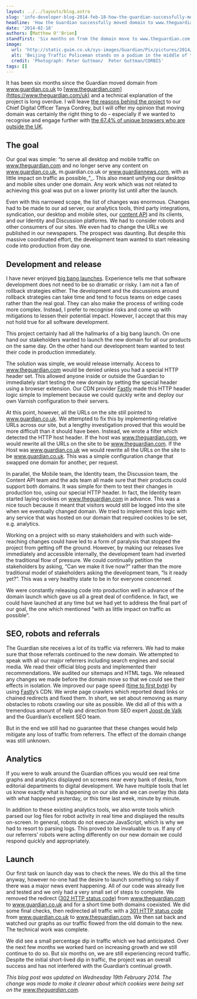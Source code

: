 ```yaml
---
layout: ../../layouts/blog.astro
slug: 'info-developer-blog-2014-feb-18-how-the-guardian-successfully-moved-domain'
headline: 'How the Guardian successfully moved domain to www.theguardian.com'
date: '2014-02-18'
authors: [Matthew O''Brien]
standfirst: 'Six months on from the domain move to www.theguardian.com the Guardian is still experiencing record traffic. Matthew O’Brien, the software architect behind the domain move, explains how it was achieved with minimal effect on traffic'
image:
  url: 'http://static.guim.co.uk/sys-images/Guardian/Pix/pictures/2014/2/17/1392639567461/245c654e-3043-42c4-afeb-b337ac1a19ba-2060x1236.jpeg'
  alt: 'Beijing Traffic Policeman stands on a podium in the middle of the road directing traffic ca. October 1991 Beijing, China'
  credit: 'Photograph: Peter Guttman/  Peter Guttman/CORBIS'
tags: []
---
```


It has been six months since the Guardian moved domain from www.guardian.co.uk to [www.theguardian.com](https://www.theguardian.com/uk) and a technical explanation of the project is long overdue. I will leave [the reasons behind the project](https://www.theguardian.com/help/insideguardian/2013/jul/30/the-guardian-dot-com) to our Chief Digital Officer Tanya Cordrey, but I will offer my opinion that moving domain was certainly the right thing to do – especially if we wanted to recognise and engage further with [the 67.4% of unique browsers who are outside the UK](http://www.abc.org.uk/Certificates/18691748.pdf).

The goal
--------

Our goal was simple: “to serve all desktop and mobile traffic on www.theguardian.com and no longer serve any content on www.guardian.co.uk, m.guardian.co.uk or www.guardiannews.com, with as little impact on traffic as possible_”_. This also meant unifying our desktop and mobile sites under one domain. Any work which was not related to achieving this goal was put on a lower priority list until after the launch.

Even with this narrowed scope, the list of changes was enormous. Changes had to be made to our ad server, our analytics tools, third party integrations, syndication, our desktop and mobile sites, our [content API](https://www.theguardian.com/open-platform/content-api-content-search-reference-guide) and its clients, and our Identity and Discussion platforms. We had to consider robots and other consumers of our sites. We even had to change the URLs we published in our newspapers. The prospect was daunting. But despite this massive coordinated effort, the development team wanted to start releasing code into production from day one.

Development and release
-----------------------

I have never enjoyed [big bang launches](http://en.wikipedia.org/wiki/Big_bang_adoption). Experience tells me that software development does not need to be so dramatic or risky. I am not a fan of rollback strategies either. The development and the discussions around rollback strategies can take time and tend to focus teams on edge cases rather than the real goal. They can also make the process of writing code more complex. Instead, I prefer to recognise risks and come up with mitigations to lessen their potential impact. However, I accept that this may not hold true for all software development.

This project certainly had all the hallmarks of a big bang launch. On one hand our stakeholders wanted to launch the new domain for all our products on the same day. On the other hand our development team wanted to test their code in production immediately.

The solution was simple, we would release internally. Access to www.theguardian.com would be denied unless you had a special HTTP header set. This allowed anyone inside or outside the Guardian to immediately start testing the new domain by setting the special header using a browser extension. Our CDN provider [Fastly](http://www.fastly.com) made this HTTP header logic simple to implement because we could quickly write and deploy our own Varnish configuration to their servers.

At this point, however, all the URLs on the site still pointed to www.guardian.co.uk. We attempted to fix this by implementing relative URLs across our site, but a lengthy investigation proved that this would be more difficult than it should have been. Instead, we wrote a filter which detected the HTTP host header. If the host was www.theguardian.com, we would rewrite all the URLs on the site to be www.theguardian.com. If the Host was www.guardian.co.uk we would rewrite all the URLs on the site to be www.guardian.co.uk. This was a simple configuration change that swapped one domain for another, per request.

In parallel, the Mobile team, the Identity team, the Discussion team, the Content API team and the ads team all made sure that their products could support both domains. It was simple for them to test their changes in production too, using our special HTTP header. In fact, the Identity team started laying cookies on www.theguardian.com in advance. This was a nice touch because it meant that visitors would still be logged into the site when we eventually changed domain. We tried to implement this logic with any service that was hosted on our domain that required cookies to be set, e.g. analytics.

Working on a project with so many stakeholders and with such wide-reaching changes could have led to a form of paralysis that stopped the project from getting off the ground. However, by making our releases live immediately and accessible internally, the development team had inverted the traditional flow of pressure. We could continually petition the stakeholders by asking, “Can we make it live now?” rather than the more traditional model of stakeholders asking the development team, “Is it ready yet?”. This was a very healthy state to be in for everyone concerned.

We were constantly releasing code into production well in advance of the domain launch which gave us all a great deal of confidence. In fact, we could have launched at any time but we had yet to address the final part of our goal, the one which mentioned “with as little impact on traffic as possible”.

SEO, robots and referrals
-------------------------

The Guardian site receives a lot of its traffic via referrers. We had to make sure that those referrals continued to the new domain. We attempted to speak with all our major referrers including search engines and social media. We read their official blog posts and implemented their recommendations. We audited our sitemaps and HTML tags. We released any changes we made before the domain move so that we could see their effects in isolation. We improved our page speed ([time to first byte](http://en.wikipedia.org/wiki/Time_To_First_Byte)) by using [Fastly](http://www.fastly.com/)’s CDN. We wrote page crawlers which reported dead links or chained redirects and fixed them. In short, we set about removing as many obstacles to robots crawling our site as possible. We did all of this with a tremendous amount of help and direction from SEO expert [Joost de Valk](https://yoast.com/) and the Guardian’s excellent SEO team.

But in the end we still had no guarantee that these changes would help mitigate any loss of traffic from referrers. The effect of the domain change was still unknown.

Analytics
---------

If you were to walk around the Guardian offices you would see real time graphs and analytics displayed on screens near every bank of desks, from editorial departments to digital development. We have multiple tools that let us know exactly what is happening on our site and we can overlay this data with what happened yesterday, or this time last week, minute by minute.

In addition to these existing analytics tools, we also wrote tools which parsed our log files for robot activity in real time and displayed the results on-screen. In general, robots do not execute JavaScript, which is why we had to resort to parsing logs. This proved to be invaluable to us. If any of our referrers’ robots were acting differently on our new domain we could respond quickly and appropriately.

Launch
------

  
Our first task on launch day was to check the news. We do this all the time anyway, however no-one had the desire to launch something so risky if there was a major news event happening. All of our code was already live and tested and we only had a very small set of steps to complete. We removed the redirect ([302 HTTP status code](http://www.w3.org/Protocols/rfc2616/rfc2616-sec10.html#sec10.3.3)) from www.theguardian.com to www.guardian.co.uk and for a short time both domains coexisted. We did some final checks, then redirected all traffic with a [301 HTTP status code](http://www.w3.org/Protocols/rfc2616/rfc2616-sec10.html#sec10.3.2) from www.guardian.co.uk to www.theguardian.com. We then sat back and watched our graphs as our traffic flowed from the old domain to the new. The technical work was complete.

  
We did see a small percentage dip in traffic which we had anticipated. Over the next few months we worked hard on increasing growth and we still continue to do so. But six months on, we are still experiencing record traffic. Despite the initial short-lived dip in traffic, the project was an overall success and has not interfered with the Guardian’s continual growth.

  
_This blog post was updated on Wednesday 19th February 2014. The change was made to make it clearer about which cookies were being set on the www.theguardian.com._
